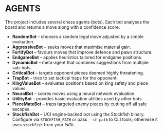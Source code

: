 # AGENTS

The project includes several chess agents (bots). Each bot analyses the board and returns a move along with a confidence score.

- **RandomBot** – chooses a random legal move adjusted by a simple evaluation.
- **AggressiveBot** – seeks moves that maximise material gain.
- **FortifyBot** – favours moves that improve defence and pawn structure.
- **EndgameBot** – applies heuristics tailored for endgame positions.
- **DynamicBot** – meta-agent that combines suggestions from multiple sub-bots.
- **CriticalBot** – targets opponent pieces deemed highly threatening.
- **TrapBot** – tries to set tactical traps for the opponent.
- **KingValueBot** – evaluates positions based on king safety and piece values.
- **NeuralBot** – scores moves using a neural network evaluation.
- **UtilityBot** – provides basic evaluation utilities used by other bots.
 - **PieceMateBot** – traps targeted enemy pieces by cutting off all safe escapes.
 - **StockfishBot** – UCI engine‑backed bot using the Stockfish binary. Configure via `STOCKFISH_PATH` or pass `--sf-path` to CLI tools; otherwise it uses `stockfish` from your `PATH`.
